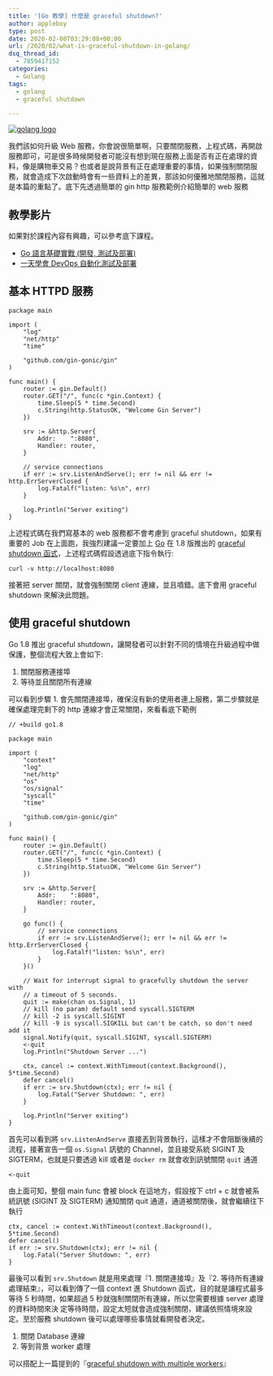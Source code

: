 ```yaml
---
title: '[Go 教學] 什麼是 graceful shutdown?'
author: appleboy
type: post
date: 2020-02-08T03:29:08+00:00
url: /2020/02/what-is-graceful-shutdown-in-golang/
dsq_thread_id:
  - 7859417152
categories:
  - Golang
tags:
  - golang
  - graceful shutdown

---
```

[![golang logo][1]][1]

我們該如何升級 Web 服務，你會說很簡單啊，只要關閉服務，上程式碼，再開啟服務即可，可是很多時候開發者可能沒有想到現在服務上面是否有正在處理的資料，像是購物車交易？也或者是說背景有正在處理重要的事情，如果強制關閉服務，就會造成下次啟動時會有一些資料上的差異，那該如何優雅地關閉服務，這就是本篇的重點了。底下先透過簡單的 gin http 服務範例介紹簡單的 web 服務

<!--more-->

## 教學影片

如果對於課程內容有興趣，可以參考底下課程。

  * [Go 語言基礎實戰 (開發, 測試及部署)][2]
  * [一天學會 DevOps 自動化測試及部署][3]

## 基本 HTTPD 服務

<pre><code class="language-go">package main

import (
    "log"
    "net/http"
    "time"

    "github.com/gin-gonic/gin"
)

func main() {
    router := gin.Default()
    router.GET("/", func(c *gin.Context) {
        time.Sleep(5 * time.Second)
        c.String(http.StatusOK, "Welcome Gin Server")
    })

    srv := &http.Server{
        Addr:    ":8080",
        Handler: router,
    }

    // service connections
    if err := srv.ListenAndServe(); err != nil && err != http.ErrServerClosed {
        log.Fatalf("listen: %s\n", err)
    }

    log.Println("Server exiting")
}</code></pre>

上述程式碼在我們寫基本的 web 服務都不會考慮到 graceful shutdown，如果有重要的 Job 在上面跑，我強烈建議一定要加上 [Go][4] 在 1.8 版推出的 [graceful shutdown 函式][5]，上述程式碼假設透過底下指令執行:

<pre><code class="language-sh">curl -v http://localhost:8080</code></pre>

接著把 server 關閉，就會強制關閉 client 連線，並且噴錯。底下會用 graceful shutdown 來解決此問題。

## 使用 graceful shutdown

Go 1.8 推出 graceful shutdown，讓開發者可以針對不同的情境在升級過程中做保護，整個流程大致上會如下:

  1. 關閉服務連接埠
  2. 等待並且關閉所有連線

可以看到步驟 1. 會先關閉連接埠，確保沒有新的使用者連上服務，第二步驟就是確保處理完剩下的 http 連線才會正常關閉，來看看底下範例

<pre><code class="language-go">// +build go1.8

package main

import (
    "context"
    "log"
    "net/http"
    "os"
    "os/signal"
    "syscall"
    "time"

    "github.com/gin-gonic/gin"
)

func main() {
    router := gin.Default()
    router.GET("/", func(c *gin.Context) {
        time.Sleep(5 * time.Second)
        c.String(http.StatusOK, "Welcome Gin Server")
    })

    srv := &http.Server{
        Addr:    ":8080",
        Handler: router,
    }

    go func() {
        // service connections
        if err := srv.ListenAndServe(); err != nil && err != http.ErrServerClosed {
            log.Fatalf("listen: %s\n", err)
        }
    }()

    // Wait for interrupt signal to gracefully shutdown the server with
    // a timeout of 5 seconds.
    quit := make(chan os.Signal, 1)
    // kill (no param) default send syscall.SIGTERM
    // kill -2 is syscall.SIGINT
    // kill -9 is syscall.SIGKILL but can&#039;t be catch, so don&#039;t need add it
    signal.Notify(quit, syscall.SIGINT, syscall.SIGTERM)
    &lt;-quit
    log.Println("Shutdown Server ...")

    ctx, cancel := context.WithTimeout(context.Background(), 5*time.Second)
    defer cancel()
    if err := srv.Shutdown(ctx); err != nil {
        log.Fatal("Server Shutdown: ", err)
    }

    log.Println("Server exiting")
}</code></pre>

首先可以看到將 `srv.ListenAndServe` 直接丟到背景執行，這樣才不會阻斷後續的流程，接著宣告一個 `os.Signal` 訊號的 Channel，並且接受系統 SIGINT 及 SIGTERM，也就是只要透過 kill 或者是 `docker rm` 就會收到訊號關閉 `quit` 通道

<pre><code class="language-go">&lt;-quit</code></pre>

由上面可知，整個 main func 會被 block 在這地方，假設按下 ctrl + c 就會被系統訊號 (SIGINT 及 SIGTERM) 通知關閉 quit 通道，通道被關閉後，就會繼續往下執行

<pre><code class="language-go">ctx, cancel := context.WithTimeout(context.Background(), 5*time.Second)
defer cancel()
if err := srv.Shutdown(ctx); err != nil {
    log.Fatal("Server Shutdown: ", err)
}</code></pre>

最後可以看到 `srv.Shutdown` 就是用來處理『1. 關閉連接埠』及『2. 等待所有連線處理結束』，可以看到傳了一個 context 進 Shutdown 函式，目的就是讓程式最多等待 5 秒時間，如果超過 5 秒就強制關閉所有連線，所以您需要根據 server 處理的資料時間來決 定等待時間，設定太短就會造成強制關閉，建議依照情境來設定。至於服務 shutdown 後可以處理哪些事情就看開發者決定。

  1. 關閉 Database 連線
  2. 等到背景 worker 處理

可以搭配上一篇提到的『[graceful shutdown with multiple workers][6]』

 [1]: https://lh3.googleusercontent.com/jsocHCR9A9yEfDVUTrU0m42_aHhTEVDGW5p5PsQSx7GSlkt3gLjohfXH3S7P7p982332ruU_e-EtW0LwmiuZjvN65VIcyME-zE35C6EM0IV1nqY6KoNw3dwW2djjid3F-T5YgnJothA=w1920-h1080 "golang logo"
 [2]: https://www.udemy.com/course/golang-fight/?couponCode=202001
 [3]: https://www.udemy.com/course/devops-oneday/?couponCode=202001
 [4]: https://golang.org
 [5]: https://golang.org/doc/go1.8#http_shutdown
 [6]: https://blog.wu-boy.com/2020/02/graceful-shutdown-with-multiple-workers/